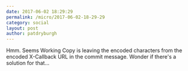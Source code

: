 ```yaml
---
date: 2017-06-02 18:29:29
permalink: /micro/2017-06-02-18-29-29
category: social
layout: post
author: patdryburgh
---
```


Hmm. Seems Working Copy is leaving the encoded characters from the encoded X-Callback URL in the commit message. Wonder if there's a solution for that…